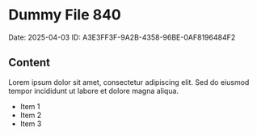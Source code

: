 # Dummy File 840

Date: 2025-04-03
ID: A3E3FF3F-9A2B-4358-96BE-0AF8196484F2

## Content

Lorem ipsum dolor sit amet, consectetur adipiscing elit.
Sed do eiusmod tempor incididunt ut labore et dolore magna aliqua.

* Item 1
* Item 2
* Item 3

